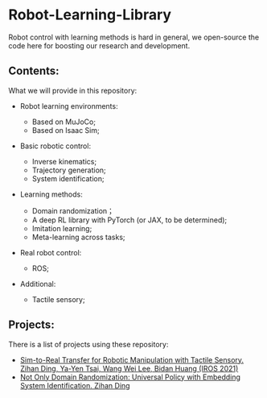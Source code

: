 # Robot-Learning-Library

Robot control with learning methods is hard in general, we open-source the code here for boosting our research and development.

## Contents:
What we will provide in this repository:
* Robot learning environments: 
  * Based on MuJoCo;
  * Based on Isaac Sim;

* Basic robotic control:
  * Inverse kinematics;
  * Trajectory generation;
  * System identification;

* Learning methods:
  * Domain randomization；
  * A deep RL library with PyTorch (or JAX, to be determined);
  * Imitation learning;
  * Meta-learning across tasks;
 
* Real robot control:
  * ROS;

* Additional:
  * Tactile sensory;

## Projects:
There is a list of projects using these repository:
* [Sim-to-Real Transfer for Robotic Manipulation with Tactile Sensory. Zihan Ding, Ya-Yen Tsai, Wang Wei Lee, Bidan Huang (IROS 2021)](https://github.com/quantumiracle/Robotic_Door_Opening_with_Tactile_Simulation)
* [Not Only Domain Randomization: Universal Policy with Embedding System Identification. Zihan Ding](https://github.com/quantumiracle/UPESI)
